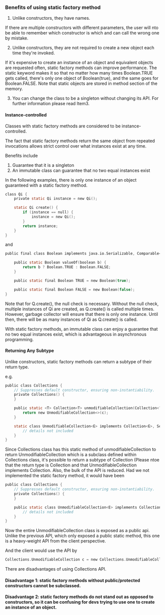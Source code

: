 ### Benefits of using static factory method

1. Unlike constructors, they have names.

If there are multiple constructors with different parameters, the user will nto be able to remember which constructor is which and can call the wrong one by mistake.

2. Unlike constructors, they are not required to create a new object each time they're invoked.

If it's expensive to create an instance of an object and equivalent objects are requested often, static factory methods can improve performance. The static keyword makes it so that no matter how many times Boolean.TRUE gets called, there's only one object of Boolean(true), and the same goes for Boolean.FALSE. Note that static objects are stored in method section of the memory.

3. You can change the class to be a singleton without changing its API. For further information please read Item3.
#### Instance-controlled

Classes with static factory methods are considered to be instance-controlled.

The fact that static factory methods return the same object from repeated invocations allows strict control over what instances exist at any time.

Benefits include

1. Guarantee that it is a singleton
2. An immutable class can guarantee that no two equal instances exist

In the following examples, there is only one instance of an object guaranteed with a static factory method.

```c
class Qi {
	private static Qi instance = new Qi();

	static Qi create() {
		if (instance == null) {
			instance = new Qi();
		}
		return instance;
	}
}
```

and

```c
public final class Boolean implements java.io.Serializable, Comparable<Boolean> {

	public static Boolean valueOf(boolean b) {
		return b ? Boolean.TRUE : Boolean.FALSE;
	}

	public static final Boolean TRUE = new Boolean(true);

	public static final Boolean FALSE = new Boolean(false);
}
```

Note that for Q.create(), the null check is necessary. Without the null check, multiple instances of Qi are created, as Q.create() is called multiple times. However, garbage collector will ensure that there is only one instance. Until then, there will be as many instances of Qi as Q.create() is called.

With static factory methods, an immutable class can enjoy a guarantee that no two equal instances exist, which is advantageous in asynchronous programming.

#### Returning Any Subtype

Unlike constructors, static factory methods can return a subtype of their return type. 

e.g.

```c
public class Collections {
	// Suppresses default constructor, ensuring non-instantiability.
	private Collections() {
	}

	public static <T> Collection<T> unmodifiableCollection(Collection<? extends T> c) {
		return new UnmodifiableCollection<>(c);
	}

	static class UnmodifiableCollection<E> implements Collection<E>, Serializable {
		// details not included
	}
}
```

Since Collections class has this static method of unmodifiableCollection to return UnmodifiableCollection which is a subclass defined within Collections class, it's possible to return a subtype of Collection (Please ntoe that the return type is Collection and that UnmodifiableCollection implements Collection. Also, the bulk of the API is reduced. Had we not implemented the static factory method, it would have been


```c
public class Collections {
	// Suppresses default constructor, ensuring non-instantiability.
	private Collections() {
	}

	public static class UnmodifiableCollection<E> implements Collection<E>, Serializable {
		// details not included
	}
}
```

Now the entire UnmodifiableCollection class is exposed as a public api. Unlike the previous API, which only exposed a public static method, this one is a heavy-weight API from the client perspective.

And the client would use the API by

```c
Collections.UnmodifiableCollection c = new Collections.UnmodifiableCollection();
```

There are disadvantages of using Collections API.

#### Disadvantage 1: static factory methods without public/protected constructors cannot be subclassed.

#### Disadvantage 2: static factory methods do not stand out as opposed to constructors, so it can be confusing for devs trying to use one to create an instance of an object.





